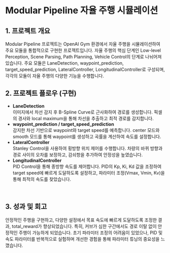 # Modular Pipeline 자율 주행 시뮬레이션

## 1. 프로젝트 개요
Modular Pipeline 프로젝트는 OpenAI Gym 환경에서 자율 주행을 시뮬레이션하여 주요 모듈을 통합적으로 구현한 프로젝트입니다. 자율 주행의 핵심 단계인 Low-level Perception, Scene Parsing, Path Planning, Vehicle Control의 단계로 나뉘어져 있습니다. 주요 모듈은 LaneDetection, waypoint_prediction, target_speed_prediction, LateralController, LongitudinalController로 구성되며, 각각의 모듈이 자율 주행의 다양한 기능을 수행합니다.
<br/>

## 2. 프로젝트 플로우 (구현)
- **LaneDetection** <br/> 이미지에서 차선 감지 후 B-Spline Curve로 근사화하여 경로를 생성합니다. 픽셀의 경사와 local maximum을 통해 차선을 추출하고 최적 경로를 감지합니다. <br/>
- **waypoint_prediction / target_speed_prediction** <br/> 감지한 차선 기반으로 waypoint와 target speed를 예측합니다. center 모드와 smooth 모드를 통해 waypoint를 생성하고 곡률을 계산하여 속도를 설정합니다.  <br/>
- **LateralController** <br/> Stanley Control을 사용하여 횡방향 위치 제어를 수행합니다. 차량의 바퀴 방향과 경로 사이의 오차를 보정하고, 감쇠항을 추가하여 안정성을 높였습니다.  <br/>
- **LongitudinalController** <br/> PID Control을 통해 종방향 속도를 제어합니다. PID의 Kp, Ki, Kd 값을 조정하여 target speed에 빠르게 도달하도록 설정하고, 파라미터 조정(Vmax, Vmin, Kv)을 통해 최적의 속도를 찾았습니다.

<br/>

## 3. 성과 및 회고
안정적인 주행을 구현하고, 다양한 설정에서 목표 속도에 빠르게 도달하도록 조정한 결과, total_reward가 향상되었습니다. 특히, 커브가 심한 구간에서도 경로 이탈 없이 안정적인 주행이 가능하게 되었습니다.
초기 파라미터 조정의 어려움이 있었으나, PID 및 속도 파라미터를 반복적으로 실험하며 개선한 경험을 통해 파라미터 튜닝의 중요성을 느꼈습니다.
